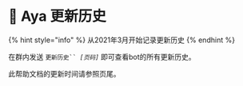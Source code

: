 # 📒 Aya 更新历史

{% hint style="info" %}
从2021年3月开始记录更新历史
{% endhint %}

在群内发送 `更新历史`` `_`[页码]`_ 即可查看bot的所有更新历史。

此帮助文档的更新时间请参照页尾。
